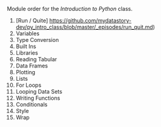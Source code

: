 
Module order for the *Introduction to Python* class.
1. [Run / Quite] https://github.com/mydatastory-dev/py_intro_class/blob/master/_episodes/run_quit.md)
2. Variables
3. Type Conversion
4. Built Ins
5. Libraries
6. Reading Tabular
7. Data Frames
8. Plotting
9. Lists
10. For Loops
11. Looping Data Sets
12. Writing Functions
13. Conditionals
14. Style
15. Wrap
